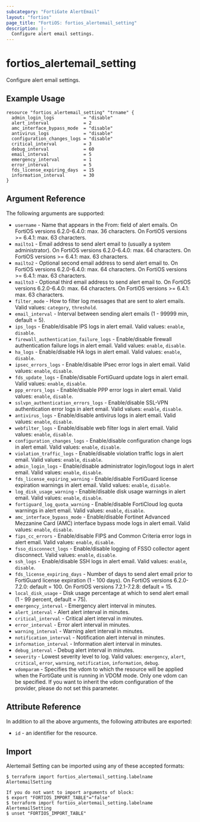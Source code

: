 ```yaml
---
subcategory: "FortiGate AlertEmail"
layout: "fortios"
page_title: "FortiOS: fortios_alertemail_setting"
description: |-
  Configure alert email settings.
---
```


# fortios_alertemail_setting
Configure alert email settings.

## Example Usage

```hcl
resource "fortios_alertemail_setting" "trname" {
  admin_login_logs           = "disable"
  alert_interval             = 2
  amc_interface_bypass_mode  = "disable"
  antivirus_logs             = "disable"
  configuration_changes_logs = "disable"
  critical_interval          = 3
  debug_interval             = 60
  email_interval             = 5
  emergency_interval         = 1
  error_interval             = 5
  fds_license_expiring_days  = 15
  information_interval       = 30
}
```

## Argument Reference

The following arguments are supported:

* `username` - Name that appears in the From: field of alert emails. On FortiOS versions 6.2.0-6.4.0: max. 36 characters. On FortiOS versions >= 6.4.1: max. 63 characters.
* `mailto1` - Email address to send alert email to (usually a system administrator). On FortiOS versions 6.2.0-6.4.0: max. 64 characters. On FortiOS versions >= 6.4.1: max. 63 characters.
* `mailto2` - Optional second email address to send alert email to. On FortiOS versions 6.2.0-6.4.0: max. 64 characters. On FortiOS versions >= 6.4.1: max. 63 characters.
* `mailto3` - Optional third email address to send alert email to. On FortiOS versions 6.2.0-6.4.0: max. 64 characters. On FortiOS versions >= 6.4.1: max. 63 characters.
* `filter_mode` - How to filter log messages that are sent to alert emails. Valid values: `category`, `threshold`.
* `email_interval` - Interval between sending alert emails (1 - 99999 min, default = 5).
* `ips_logs` - Enable/disable IPS logs in alert email. Valid values: `enable`, `disable`.
* `firewall_authentication_failure_logs` - Enable/disable firewall authentication failure logs in alert email. Valid values: `enable`, `disable`.
* `ha_logs` - Enable/disable HA logs in alert email. Valid values: `enable`, `disable`.
* `ipsec_errors_logs` - Enable/disable IPsec error logs in alert email. Valid values: `enable`, `disable`.
* `fds_update_logs` - Enable/disable FortiGuard update logs in alert email. Valid values: `enable`, `disable`.
* `ppp_errors_logs` - Enable/disable PPP error logs in alert email. Valid values: `enable`, `disable`.
* `sslvpn_authentication_errors_logs` - Enable/disable SSL-VPN authentication error logs in alert email. Valid values: `enable`, `disable`.
* `antivirus_logs` - Enable/disable antivirus logs in alert email. Valid values: `enable`, `disable`.
* `webfilter_logs` - Enable/disable web filter logs in alert email. Valid values: `enable`, `disable`.
* `configuration_changes_logs` - Enable/disable configuration change logs in alert email. Valid values: `enable`, `disable`.
* `violation_traffic_logs` - Enable/disable violation traffic logs in alert email. Valid values: `enable`, `disable`.
* `admin_login_logs` - Enable/disable administrator login/logout logs in alert email. Valid values: `enable`, `disable`.
* `fds_license_expiring_warning` - Enable/disable FortiGuard license expiration warnings in alert email. Valid values: `enable`, `disable`.
* `log_disk_usage_warning` - Enable/disable disk usage warnings in alert email. Valid values: `enable`, `disable`.
* `fortiguard_log_quota_warning` - Enable/disable FortiCloud log quota warnings in alert email. Valid values: `enable`, `disable`.
* `amc_interface_bypass_mode` - Enable/disable Fortinet Advanced Mezzanine Card (AMC) interface bypass mode logs in alert email. Valid values: `enable`, `disable`.
* `fips_cc_errors` - Enable/disable FIPS and Common Criteria error logs in alert email. Valid values: `enable`, `disable`.
* `fsso_disconnect_logs` - Enable/disable logging of FSSO collector agent disconnect. Valid values: `enable`, `disable`.
* `ssh_logs` - Enable/disable SSH logs in alert email. Valid values: `enable`, `disable`.
* `fds_license_expiring_days` - Number of days to send alert email prior to FortiGuard license expiration (1 - 100 days). On FortiOS versions 6.2.0-7.2.0: default = 100. On FortiOS versions 7.2.1-7.2.8: default = 15.
* `local_disk_usage` - Disk usage percentage at which to send alert email (1 - 99 percent, default = 75).
* `emergency_interval` - Emergency alert interval in minutes.
* `alert_interval` - Alert alert interval in minutes.
* `critical_interval` - Critical alert interval in minutes.
* `error_interval` - Error alert interval in minutes.
* `warning_interval` - Warning alert interval in minutes.
* `notification_interval` - Notification alert interval in minutes.
* `information_interval` - Information alert interval in minutes.
* `debug_interval` - Debug alert interval in minutes.
* `severity` - Lowest severity level to log. Valid values: `emergency`, `alert`, `critical`, `error`, `warning`, `notification`, `information`, `debug`.
* `vdomparam` - Specifies the vdom to which the resource will be applied when the FortiGate unit is running in VDOM mode. Only one vdom can be specified. If you want to inherit the vdom configuration of the provider, please do not set this parameter.


## Attribute Reference

In addition to all the above arguments, the following attributes are exported:
* `id` - an identifier for the resource.

## Import

Alertemail Setting can be imported using any of these accepted formats:
```
$ terraform import fortios_alertemail_setting.labelname AlertemailSetting

If you do not want to import arguments of block:
$ export "FORTIOS_IMPORT_TABLE"="false"
$ terraform import fortios_alertemail_setting.labelname AlertemailSetting
$ unset "FORTIOS_IMPORT_TABLE"
```
